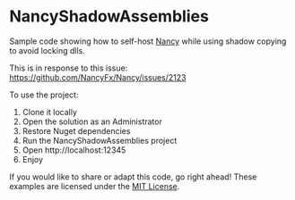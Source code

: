 # NancyShadowAssemblies

Sample code showing how to self-host [Nancy](http://nancyfx.org/) while using shadow copying to avoid locking dlls.

This is in response to this issue: https://github.com/NancyFx/Nancy/issues/2123

To use the project:

1. Clone it locally
2. Open the solution as an Administrator
3. Restore Nuget dependencies
4. Run the NancyShadowAssemblies project
5. Open http://localhost:12345
6. Enjoy

If you would like to share or adapt this code, go right ahead!
These examples are licensed under the [MIT License](https://github.com/smaclell/NancyShadowAssemblies/blob/master/LICENSE).